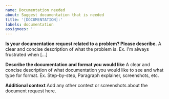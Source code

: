 ```yaml
---
name: Documentation needed
about: Suggest documentation that is needed
title: '[DOCUMENTATION]:'
labels: documentation
assignees: ''
---
```


**Is your documentation request related to a problem? Please describe.**
A clear and concise description of what the problem is. Ex. I'm always frustrated when [...]

**Describe the documentation and format you would like**
A clear and concise description of what documentation you would like to see and what type for format.
Ex. Step-by-step, Paragraph explainer, screenshots, etc.

**Additional context**
Add any other context or screenshots about the document request here.
